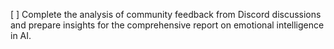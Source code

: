 [ ] Complete the analysis of community feedback from Discord discussions and prepare insights for the comprehensive report on emotional intelligence in AI.